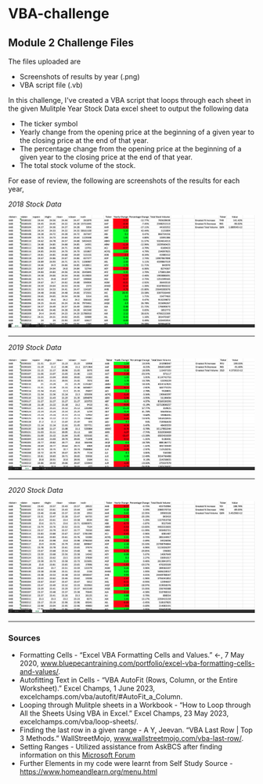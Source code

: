 # VBA-challenge
## Module 2 Challenge Files

The files uploaded are
- Screenshots of results by year (.png)
- VBA script file (.vb)

In this challenge, I've created a VBA script that loops through each sheet in the given Mulitple Year Stock Data excel sheet to output the following data
  - The ticker symbol
  - Yearly change from the opening price at the beginning of a given year to the closing price at the end of that year.
  - The percentage change from the opening price at the beginning of a given year to the closing price at the end of that year.
  - The total stock volume of the stock.

For ease of review, the following are screenshots of the results for each year,

*2018 Stock Data*

<img src = "https://github.com/nivethasund/VBA-challenge/blob/main/2018%20Stock%20Data.png" title = "2018 Stock Data">

---------

*2019 Stock Data*

<img src= "https://github.com/nivethasund/VBA-challenge/blob/main/2019%20Stock%20Data.png" title = "2019 Stock Data">

---------

*2020 Stock Data*

<img src = "https://github.com/nivethasund/VBA-challenge/blob/main/2020%20Stock%20Data.png" title = "2020 Stock Data">

---------

### Sources

- Formatting Cells - “Excel VBA Formatting Cells and Values.” ←, 7 May 2020, www.bluepecantraining.com/portfolio/excel-vba-formatting-cells-and-values/. 
- Autofitting Text in Cells - “VBA AutoFit (Rows, Column, or the Entire Worksheet).” Excel Champs, 1 June 2023, excelchamps.com/vba/autofit/#AutoFit_a_Column. 
- Looping through Mulitple sheets in a Workbook - “How to Loop through All the Sheets Using VBA in Excel.” Excel Champs, 23 May 2023, excelchamps.com/vba/loop-sheets/. 
- Finding the last row in a given range - A Y, Jeevan. “VBA Last Row | Top 3 Methods.” WallStreetMojo, www.wallstreetmojo.com/vba-last-row/.
- Setting Ranges - Utilized assistance from AskBCS after finding information on this [Microsoft Forum](https://techcommunity.microsoft.com/t5/excel/using-lastrow-variable-in-range/m-p/3584550)
- Further Elements in my code were learnt from Self Study Source - https://www.homeandlearn.org/menu.html
‌
